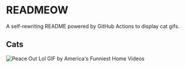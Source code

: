 # READMEOW

A self-rewriting README powered by GitHub Actions to display cat gifs.

## Cats

![Peace Out Lol GIF by America's Funniest Home Videos](https://media4.giphy.com/media/l4KibK3JwaVo0CjDO/200.gif?cid=9acd02dasbzp72f55pnntjrb8jhj78pz1m27plo47vgly97n&ep=v1_gifs_search&rid=200.gif&ct=g)
